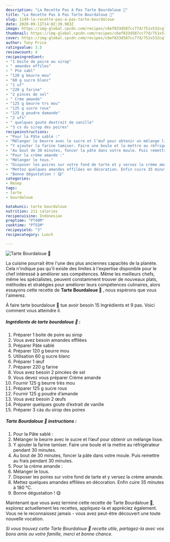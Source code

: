 ```yaml
---
description: "La Recette Pas à Pas Tarte Bourdaloue 🍐"
title: "La Recette Pas à Pas Tarte Bourdaloue 🍐"
slug: 1149-la-recette-pas-a-pas-tarte-bourdaloue
date: 2020-09-11T14:02:39.983Z
image: https://img-global.cpcdn.com/recipes/c6ef833d587cc77d/751x532cq70/tarte-bourdaloue-🍐-photo-principale-de-la-recette.jpg
thumbnail: https://img-global.cpcdn.com/recipes/c6ef833d587cc77d/751x532cq70/tarte-bourdaloue-🍐-photo-principale-de-la-recette.jpg
cover: https://img-global.cpcdn.com/recipes/c6ef833d587cc77d/751x532cq70/tarte-bourdaloue-🍐-photo-principale-de-la-recette.jpg
author: Tony Price
ratingvalue: 3.5
reviewcount: 4
recipeingredient:
- "1 boite de poire au sirop"
- " amandes effiles"
- " Pte sabl"
- "120 g beurre mou"
- "60 g sucre blanc"
- "1 uf"
- "220 g farine"
- "2 pinces de sel"
- " Crme amande"
- "125 g beurre trs mou"
- "125 g sucre roux"
- "125 g poudre damande"
- "2 ufs"
- " quelques goute dextrait de vanille"
- "3 cs du sirop des poires"
recipeinstructions:
- "Pour la Pâte sablé :"
- "Mélanger le beurre avec le sucre et l’œuf pour obtenir un mélange lisse."
- "Y ajouter la farine tamiser. Faire une boule et la mettre au réfrigérateur pendant 30 minutes."
- "Au bout de 30 minutes, foncer la pâte dans votre moule. Puis remettre au frais pendant 30 minutes."
- "Pour la crème amande :"
- "Mélanger le tous."
- "Disposer les poires sur votre fond de tarte et y versez la crème amande."
- "Mettez quelques amandes effilées en décoration. Enfin cuire 35 minutes à 180 ℃."
- "Bonne dégustation ! 😋"
categories:
- Resep
tags:
- tarte
- bourdaloue

katakunci: tarte bourdaloue 
nutrition: 211 calories
recipecuisine: Indonesian
preptime: "PT40M"
cooktime: "PT55M"
recipeyield: "3"
recipecategory: Lunch

---
```



![Tarte Bourdaloue 🍐](https://img-global.cpcdn.com/recipes/c6ef833d587cc77d/751x532cq70/tarte-bourdaloue-🍐-photo-principale-de-la-recette.jpg)

La cuisine pourrait être l'une des plus anciennes capacités de la planète. Cela n'indique pas qu'il existe des limites à l'expertise disponible pour le chef intéressé à améliorer ses compétences. Même les meilleurs chefs, même les spécialistes, peuvent constamment trouver de nouveaux plats, méthodes et stratégies pour améliorer leurs compétences culinaires, alors essayons cette recette de <strong> Tarte Bourdaloue 🍐 </strong>, nous espérons que vous l'aimerez.

<!--inarticleads1-->

À faire tarte bourdaloue 🍐 tue avoir besoin 15 Ingrédients et 9 pas. Voici comment vous atteindre il.

##### Ingrédients de tarte bourdaloue 🍐 :

1. Préparer 1 boite de poire au sirop
1. Vous avez besoin  amandes effilées
1. Préparer  Pâte sablé
1. Préparer 120 g beurre mou
1. Utilisation 60 g sucre blanc
1. Préparer 1 œuf
1. Préparer 220 g farine
1. Vous avez besoin 2 pincées de sel
1. Vous devez vous préparer  Crème amande
1. Fournir 125 g beurre très mou
1. Préparer 125 g sucre roux
1. Fournir 125 g poudre d’amande
1. Vous avez besoin 2 œufs
1. Préparer  quelques goute d’extrait de vanille
1. Préparer 3 càs du sirop des poires




<!--inarticleads2-->

##### Tarte Bourdaloue 🍐 instructions :

1. Pour la Pâte sablé :
1. Mélanger le beurre avec le sucre et l’œuf pour obtenir un mélange lisse.
1. Y ajouter la farine tamiser. Faire une boule et la mettre au réfrigérateur pendant 30 minutes.
1. Au bout de 30 minutes, foncer la pâte dans votre moule. Puis remettre au frais pendant 30 minutes.
1. Pour la crème amande :
1. Mélanger le tous.
1. Disposer les poires sur votre fond de tarte et y versez la crème amande.
1. Mettez quelques amandes effilées en décoration. Enfin cuire 35 minutes à 180 ℃.
1. Bonne dégustation ! 😋




<!--inarticleads1-->

<p>
Maintenant que vous avez terminé cette recette de Tarte Bourdaloue 🍐, explorez actuellement les recettes, appliquez-la et appréciez également. Vous ne le reconnaissez jamais - vous avez peut-être découvert une toute nouvelle vocation.
</p>

<p>
<i>Si vous trouvez cette Tarte Bourdaloue 🍐 recette utile, partagez-la avec vos bons amis ou votre famille, merci et bonne chance.</i>
</p>
